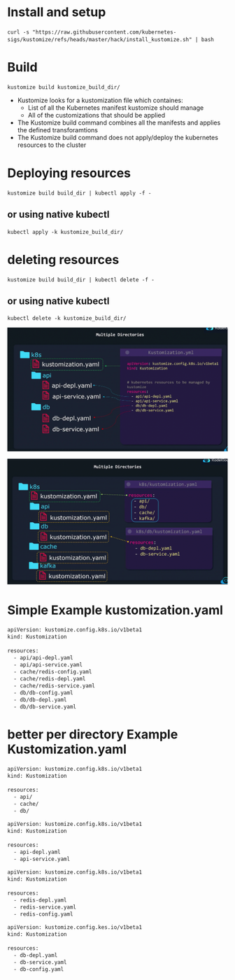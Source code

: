 # Install and setup
`curl -s "https://raw.githubusercontent.com/kubernetes-sigs/kustomize/refs/heads/master/hack/install_kustomize.sh" | bash`

# Build
`kustomize build kustomize_build_dir/`

* Kustomize looks for a kustomization file which containes:
  * List of all the Kubernetes manifest kustomize should manage
  * All of the customizations that should be applied
* The Kustomize build command combines all the manifests and applies the defined transforamtions
* The Kustomize build command does not apply/deploy the kubernetes resources to the cluster

# Deploying resources
`kustomize build build_dir | kubectl apply -f -`
## or using native kubectl
`kubectl apply -k kustomize_build_dir/`

# deleting resources
`kustomize build build_dir | kubectl delete -f -`
## or using native kubectl
`kubectl delete -k kustomize_build_dir/`

!["kustomize"](/images/kustomize.png)

!["kustomize2"](/images/kustomize2.png)

# Simple Example kustomization.yaml
```
apiVersion: kustomize.config.k8s.io/v1beta1
kind: Kustomization

resources:
  - api/api-depl.yaml
  - api/api-service.yaml
  - cache/redis-config.yaml
  - cache/redis-depl.yaml
  - cache/redis-service.yaml
  - db/db-config.yaml
  - db/db-depl.yaml
  - db/db-service.yaml
```

# better per directory Example Kustomization.yaml
```
apiVersion: kustomize.config.k8s.io/v1beta1
kind: Kustomization

resources:
  - api/
  - cache/
  - db/

```
```
apiVersion: kustomize.config.k8s.io/v1beta1
kind: Kustomization

resources:
  - api-depl.yaml
  - api-service.yaml
```

```
apiVersion: kustomize.config.k8s.io/v1beta1
kind: Kustomization

resources:
  - redis-depl.yaml
  - redis-service.yaml
  - redis-config.yaml
```

```
apiVersion: kustomize.config.kes.io/v1beta1
kind: Kustomization

resources:
  - db-depl.yaml
  - db-service.yaml
  - db-config.yaml
```